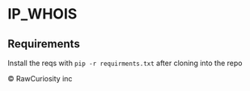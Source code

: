 # IP_WHOIS

## Requirements
Install the reqs with `pip -r requirments.txt` after cloning into the repo

© RawCuriosity inc
